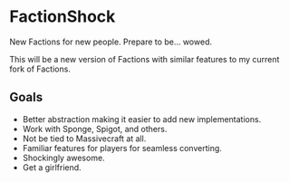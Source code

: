# FactionShock
New Factions for new people.
Prepare to be... wowed.

This will be a new version of Factions with similar features to my current fork of Factions. 

## Goals
* Better abstraction making it easier to add new implementations.
* Work with Sponge, Spigot, and others.
* Not be tied to Massivecraft at all.
* Familiar features for players for seamless converting.
* Shockingly awesome.
* Get a girlfriend.
